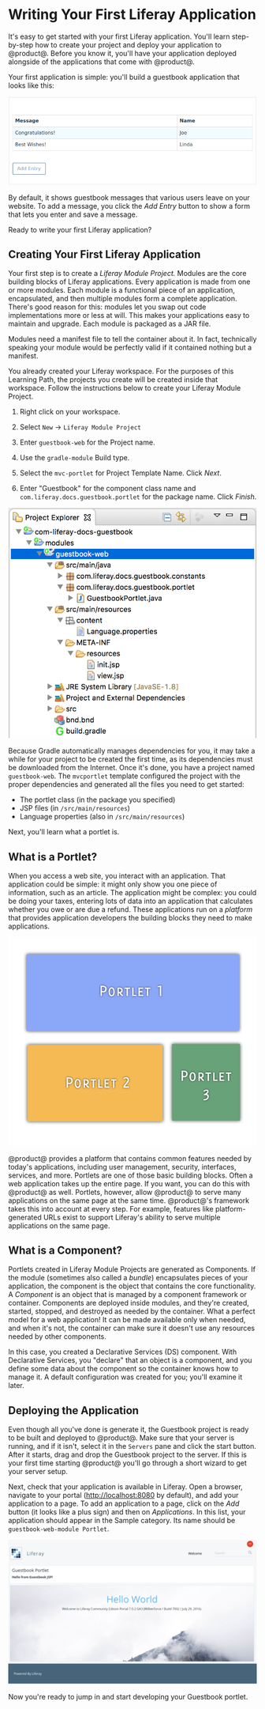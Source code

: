 # Writing Your First Liferay Application [](id=writing-your-first-liferay-application)

It's easy to get started with your first Liferay application. You'll learn
step-by-step how to create your project and deploy your application to
@product@.  Before you know it, you'll have your application deployed alongside
of the applications that come with @product@.

Your first application is simple: you'll build a guestbook application that
looks like this:

![Figure x: You'll create this simple application.](../../../images/first-guestbook-portlet.png)

By default, it shows guestbook messages that various users leave on your
website. To add a message, you click the *Add Entry* button to show a form that
lets you enter and save a message.

Ready to write your first Liferay application?

## Creating Your First Liferay Application [](id=creating-your-first-liferay-application)

Your first step is to create a *Liferay Module Project.* Modules are the core
building blocks of Liferay applications. Every application is made from one or
more modules. Each module is a functional piece of an application, encapsulated,
and then multiple modules form a complete application. There's good reason for
this: modules let you swap out code implementations more or less at will. This
makes your applications easy to maintain and upgrade. Each module is packaged as
a JAR file. 

Modules need a manifest file to tell the container about it. In fact,
technically speaking your module would be perfectly valid if it contained
nothing but a manifest.
 
You already created your Liferay workspace. For the purposes of this Learning
Path, the projects you create will be created inside that workspace. Follow
the instructions below to create your Liferay Module Project.

1. Right click on your workspace.

2. Select `New` &rarr; `Liferay Module Project`

3. Enter `guestbook-web` for the Project name. 

4. Use the `gradle-module` Build type.

5. Select the `mvc-portlet` for Project Template Name. Click *Next*. 

7. Enter "Guestbook" for the component class name and 
    `com.liferay.docs.guestbook.portlet` for the package name. Click *Finish*. 

![Figure x: The structure for your new project.](../../../images/guestbook-web-project.png)

Because Gradle automatically manages dependencies for you, it may take a while
for your project to be created the first time, as its dependencies must be
downloaded from the Internet. Once it's done, you have a project named
`guestbook-web`. The `mvcportlet` template configured the project with the 
proper dependencies and generated all the files you need to get started: 

- The portlet class (in the package you specified)
- JSP files (in `/src/main/resources`)
- Language properties (also in `/src/main/resources`)

Next, you'll learn what a portlet is. 

## What is a Portlet? [](id=what-is-a-portlet)

When you access a web site, you interact with an application. That application
could be simple: it might only show you one piece of information, such as an
article. The application might be complex: you could be doing your taxes,
entering lots of data into an application that calculates whether you owe or
are due a refund. These applications run on a *platform* that provides
application developers the building blocks they need to make applications.

![Figure x: Many Liferay applications can run at the same time on the same page.](../../../images/portlet-applications.png)

@product@ provides a platform that contains common features needed by today's
applications, including user management, security, interfaces, services, and
more. Portlets are one of those basic building blocks. Often a web application
takes up the entire page. If you want, you can do this with @product@ as well.
Portlets, however, allow @product@ to serve many applications on the same page
at the same time. @product@'s framework takes this into account at every step.
For example, features like platform-generated URLs exist to support Liferay's
ability to serve multiple applications on the same page.

## What is a Component? [](id=what-is-a-component)

Portlets created in Liferay Module Projects are generated as Components. If the
module (sometimes also called a *bundle*) encapsulates pieces of your
application, the component is the object that contains the core functionality. A
*Component* is an object that is managed by a component framework or container.
Components are deployed inside modules, and they're created, started, stopped,
and destroyed as needed by the container. What a perfect model for a web
application! It can be made available only when needed, and when it's not, the
container can make sure it doesn't use any resources needed by other components. 

In this case, you created a Declarative Services (DS) component. With
Declarative Services, you "declare" that an object is a component, and you
define some data about the component so the container knows how to manage it. A
default configuration was created for you; you'll examine it later. 

## Deploying the Application [](id=deploying-the-application)

Even though all you've done is generate it, the Guestbook project is ready to be
built and deployed to @product@.  Make sure that your server is running, and if 
it isn't, select it in the `Servers` pane and click the start button. After it
starts, drag and drop the Guestbook project to the server. If this is your first
time starting @product@ you'll go through a short wizard to get your server 
setup.

<!-- Needs an image here showing the drag and drop, because it's not intuitive
unless you see it. -Rich -->

Next, check that your application is available in Liferay. Open a browser,
navigate to your portal ([http://localhost:8080](http://localhost:8080) by
default), and add your application to a page. To add an application to a page,
click on the *Add* button (it looks like a plus sign) and then on
*Applications*. In this list, your application should appear in the Sample
category. Its name should be `guestbook-web-module Portlet`. 

![Figure x: This is the default Liferay homepage. It contains several portlet applications including the initial version of the Guestbook application that you created.](../../../images/default-portlet-application.png)

Now you're ready to jump in and start developing your Guestbook portlet.
